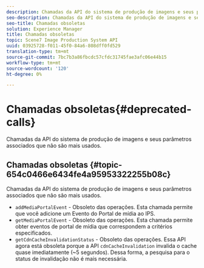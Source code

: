 ```yaml
---
description: Chamadas da API do sistema de produção de imagens e seus parâmetros associados que não são mais usados.
seo-description: Chamadas da API do sistema de produção de imagens e seus parâmetros associados que não são mais usados.
seo-title: Chamadas obsoletas
solution: Experience Manager
title: Chamadas obsoletas
topic: Scene7 Image Production System API
uuid: 03925728-f011-45f0-84a6-808dff0fd529
translation-type: tm+mt
source-git-commit: 7bc7b3a86fbcdc57cfdc31745fae3afc06e44b15
workflow-type: tm+mt
source-wordcount: '120'
ht-degree: 0%

---
```



# Chamadas obsoletas{#deprecated-calls}

Chamadas da API do sistema de produção de imagens e seus parâmetros associados que não são mais usados.

## Chamadas obsoletas {#topic-654c0466e6434fe4a95953322255b08c}

Chamadas da API do sistema de produção de imagens e seus parâmetros associados que não são mais usados.

* `addMediaPortalEvent` - Obsoleto das operações. Esta chamada permite que você adicione um Evento do Portal de mídia ao IPS.
* `getMediaPortalEvent` - Obsoleto das operações. Esta chamada permite obter eventos de portal de mídia que correspondem a critérios especificados.
* `getCdnCacheInvalidationStatus` - Obsoleto das operações. Essa API agora está obsoleta porque a API `cdnCacheInvalidation` invalida o cache quase imediatamente (~5 segundos). Dessa forma, a pesquisa para o status de invalidação não é mais necessária.

